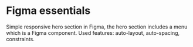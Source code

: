 # Figma essentials

Simple responsive hero section in Figma, the hero section includes a menu which is a Figma component.
Used features: auto-layout, auto-spacing, constraints.

